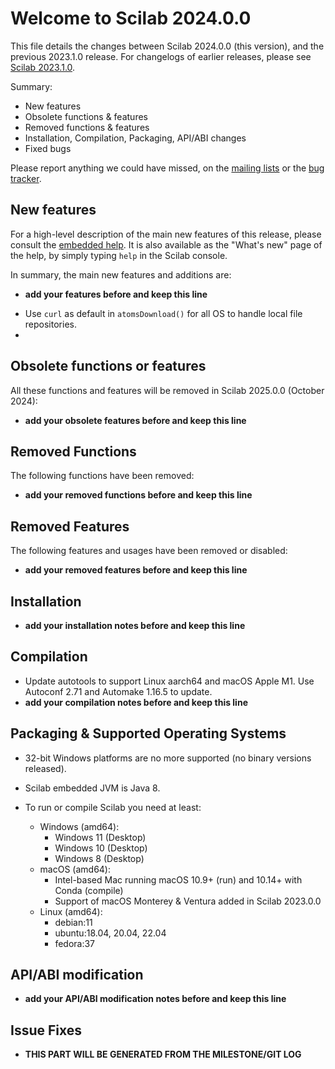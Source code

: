 Welcome to Scilab 2024.0.0
==========================

This file details the changes between Scilab 2024.0.0 (this version), and the previous 2023.1.0 release.
For changelogs of earlier releases, please see [Scilab 2023.1.0][1].

Summary:

- New features
- Obsolete functions & features
- Removed functions & features
- Installation, Compilation, Packaging, API/ABI changes
- Fixed bugs

Please report anything we could have missed, on the [mailing lists][2] or the [bug tracker][3].

[1]: https://help.scilab.org/docs/2023.1.0/en_US/CHANGES.html
[2]: https://www.scilab.org/about/community/mailing-lists
[3]: https://gitlab.com/scilab/scilab/-/issues

New features
------------

For a high-level description of the main new features of this release, please consult the [embedded help][4]. It is also available as the "What's new" page of the help, by simply typing `help` in the Scilab console.

[4]: modules/helptools/data/pages/homepage-en_US.html

In summary, the main new features and additions are:

- __add your features before and keep this line__
* Use `curl` as default in `atomsDownload()` for all OS to handle local file repositories.
* <TODO>

Obsolete functions or features
------------------------------

All these functions and features will be removed in Scilab 2025.0.0 (October 2024):

- __add your obsolete features before and keep this line__

Removed Functions
-----------------

The following functions have been removed:

- __add your removed functions before and keep this line__

Removed Features
----------------

The following features and usages have been removed or disabled:

- __add your removed features before and keep this line__

Installation
------------

- __add your installation notes before and keep this line__

Compilation
-----------

- Update autotools to support Linux aarch64 and macOS Apple M1.
  Use Autoconf 2.71 and Automake 1.16.5 to update.
- __add your compilation notes before and keep this line__

Packaging & Supported Operating Systems
---------------------------------------

- 32-bit Windows platforms are no more supported (no binary versions released).

- Scilab embedded JVM is Java 8.

- To run or compile Scilab you need at least:
  - Windows (amd64):
    - Windows 11 (Desktop)
    - Windows 10 (Desktop)
    - Windows 8 (Desktop)
  - macOS (amd64):
    - Intel-based Mac running macOS 10.9+ (run) and 10.14+ with Conda (compile)
    - Support of macOS Monterey & Ventura added in Scilab 2023.0.0
  - Linux (amd64):
    - debian:11
    - ubuntu:18.04, 20.04, 22.04
    - fedora:37

API/ABI modification
--------------------

- __add your API/ABI modification notes before and keep this line__

Issue Fixes
-----------

- __THIS PART WILL BE GENERATED FROM THE MILESTONE/GIT LOG__
